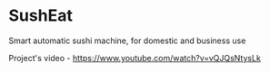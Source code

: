 # SushEat

Smart automatic sushi machine, for domestic and business use

Project's video - https://www.youtube.com/watch?v=vQJQsNtysLk